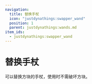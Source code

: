 ```yaml
---
navigation:
  title: 替换手杖
  icon: "justdynathings:swapper_wand"
  position: 1
  parent: justdynathings:wands.md
item_ids:
  - justdynathings:swapper_wand
---
```


# 替换手杖

可以替换方块的手杖，使用时不需破坏方块。

<ItemImage id="justdynathings:swapper_wand" scale="4.0"/>

<Recipe id="justdynathings:swapper_wand" />
